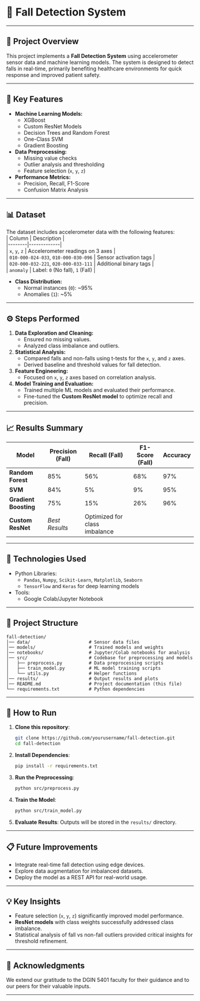 # 🚨 Fall Detection System

---

## 📝 **Project Overview**

This project implements a **Fall Detection System** using accelerometer sensor data and machine learning models. The system is designed to detect falls in real-time, primarily benefiting healthcare environments for quick response and improved patient safety.

---

## 🔑 **Key Features**
- **Machine Learning Models:**  
   - XGBoost  
   - Custom ResNet Models  
   - Decision Trees and Random Forest  
   - One-Class SVM  
   - Gradient Boosting  
- **Data Preprocessing:**  
   - Missing value checks  
   - Outlier analysis and thresholding  
   - Feature selection (`x`, `y`, `z`)  
- **Performance Metrics:**  
   - Precision, Recall, F1-Score  
   - Confusion Matrix Analysis  

---

## 📊 **Dataset**
The dataset includes accelerometer data with the following features:  
| Column | Description |  
|--------|-------------|  
| `x`, `y`, `z` | Accelerometer readings on 3 axes |  
| `010-000-024-033`, `010-000-030-096` | Sensor activation tags |  
| `020-000-032-221`, `020-000-033-111` | Additional binary tags |  
| `anomaly` | Label: `0` (No fall), `1` (Fall) |  

- **Class Distribution:**  
   - Normal instances (`0`): ~95%  
   - Anomalies (`1`): ~5%  

---

## ⚙️ **Steps Performed**
1. **Data Exploration and Cleaning:**  
   - Ensured no missing values.  
   - Analyzed class imbalance and outliers.  
2. **Statistical Analysis:**  
   - Compared falls and non-falls using t-tests for the `x`, `y`, and `z` axes.  
   - Derived baseline and threshold values for fall detection.  
3. **Feature Engineering:**  
   - Focused on `x`, `y`, `z` axes based on correlation analysis.  
4. **Model Training and Evaluation:**  
   - Trained multiple ML models and evaluated their performance.  
   - Fine-tuned the **Custom ResNet model** to optimize recall and precision.  

---

## 📈 **Results Summary**

| Model                  | Precision (Fall) | Recall (Fall) | F1-Score (Fall) | Accuracy |  
|------------------------|------------------|--------------|----------------|----------|  
| **Random Forest**      | 85%             | 56%          | 68%            | 97%      |  
| **SVM**                | 84%             | 5%           | 9%             | 95%      |  
| **Gradient Boosting**  | 75%             | 15%          | 26%            | 96%      |  
| **Custom ResNet**      | *Best Results*  | Optimized for class imbalance |  

---

## 🔧 **Technologies Used**
- Python Libraries:  
   - `Pandas`, `Numpy`, `Scikit-Learn`, `Matplotlib`, `Seaborn`  
   - `TensorFlow` and `Keras` for deep learning models  
- Tools:  
   - Google Colab/Jupyter Notebook  

---

## 📂 **Project Structure**
```
fall-detection/
│── data/                      # Sensor data files
│── models/                    # Trained models and weights
│── notebooks/                 # Jupyter/Colab notebooks for analysis
│── src/                       # Codebase for preprocessing and models
│   ├── preprocess.py          # Data preprocessing scripts
│   ├── train_model.py         # ML model training scripts
│   └── utils.py               # Helper functions
│── results/                   # Output results and plots
│── README.md                  # Project documentation (this file)
└── requirements.txt           # Python dependencies
```

---

## 🚀 **How to Run**
1. **Clone this repository**:
   ```bash
   git clone https://github.com/yourusername/fall-detection.git
   cd fall-detection
   ```
2. **Install Dependencies**:
   ```bash
   pip install -r requirements.txt
   ```
3. **Run the Preprocessing**:
   ```bash
   python src/preprocess.py
   ```
4. **Train the Model**:
   ```bash
   python src/train_model.py
   ```
5. **Evaluate Results**: Outputs will be stored in the `results/` directory.

---

## 📋 **Future Improvements**
- Integrate real-time fall detection using edge devices.  
- Explore data augmentation for imbalanced datasets.  
- Deploy the model as a REST API for real-world usage.

---

## 💡 **Key Insights**
- Feature selection (`x`, `y`, `z`) significantly improved model performance.  
- **ResNet models** with class weights successfully addressed class imbalance.  
- Statistical analysis of fall vs non-fall outliers provided critical insights for threshold refinement.

---

## 🤝 **Acknowledgments**
We extend our gratitude to the DGIN 5401 faculty for their guidance and to our peers for their valuable inputs.

---
